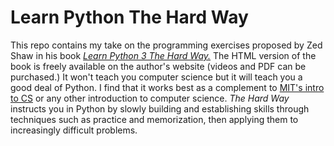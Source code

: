 # Learn Python The Hard Way

This repo contains my take on the programming exercises proposed by Zed Shaw in his book [*Learn Python 3 The Hard Way.*](https://learnpythonthehardway.org/python3/)
The HTML version of the book is freely available on the author's website (videos and PDF can be purchased.) It won't teach you computer science but it will teach you a good deal of Python. I find that it works best as a complement to [MIT's intro to CS](https://ocw.mit.edu/courses/6-0001-introduction-to-computer-science-and-programming-in-python-fall-2016/) or any other introduction to computer science. *The Hard Way* instructs you in Python by slowly building and establishing skills through techniques such as practice and memorization, then applying them to increasingly difficult problems.
